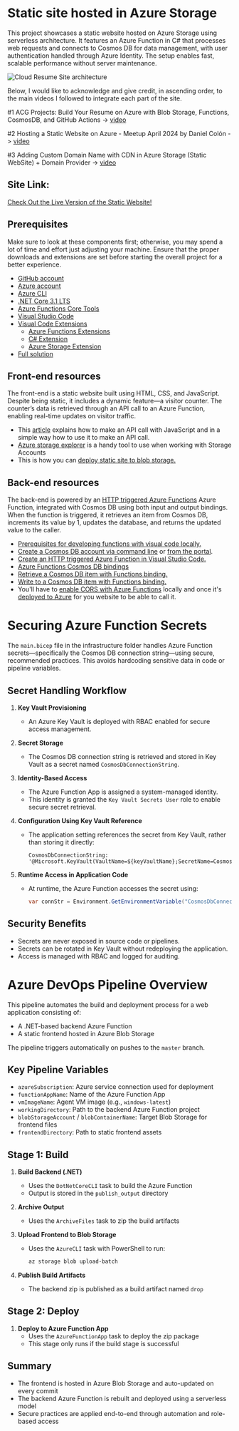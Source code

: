 # Static site hosted in Azure Storage

This project showcases a static website hosted on Azure Storage using serverless architecture. 
It features an Azure Function in C# that processes web requests and connects to Cosmos DB for data management, with user authentication handled through Azure Identity. 
The setup enables fast, scalable performance without server maintenance. 

![Cloud Resume Site architecture](https://github.com/user-attachments/assets/fc7b1e6e-0fd2-4cf5-84d2-35425d1094b5)

Below, I would like to acknowledge and give credit, in ascending order, to the main videos I followed to integrate each part of the site.

#1 ACG Projects: Build Your Resume on Azure with Blob Storage, Functions, CosmosDB, and GitHub Actions -> [video](https://youtu.be/ieYrBWmkfno) 

#2 Hosting a Static Website on Azure - Meetup April 2024 by Daniel Colón -> [video](https://www.youtube.com/watch?v=S921NkFFriM)

#3 Adding Custom Domain Name with CDN in Azure Storage (Static WebSite) + Domain Provider -> [video](https://www.youtube.com/watch?v=bVsmwv89vGE)

## Site Link:
[Check Out the Live Version of the Static Website!](https://www.routetothecloud.com/)

## Prerequisites
Make sure to look at these components first; otherwise, you may spend a lot of time and effort just adjusting your machine. 
Ensure that the proper downloads and extensions are set before starting the overall project for a better experience.

- [GitHub account](https://github.com/join)
- [Azure account](https://azure.microsoft.com/en-us/free)
- [Azure CLI](https://docs.microsoft.com/en-us/cli/azure/install-azure-cli)
- [.NET Core 3.1 LTS](https://dotnet.microsoft.com/download/dotnet/3.1)
- [Azure Functions Core Tools](https://docs.microsoft.com/en-us/azure/azure-functions/functions-run-local?tabs=macos%2Ccsharp%2Cbash#install-the-azure-functions-core-tools)
- [Visual Studio Code](https://code.visualstudio.com)
- [Visual Code Extensions](https://code.visualstudio.com/docs/introvideos/extend)
  - [Azure Functions Extensions](https://marketplace.visualstudio.com/items?itemName=ms-azuretools.vscode-azurefunctions)
  - [C# Extension](https://marketplace.visualstudio.com/items?itemName=ms-dotnettools.csharp)
  - [Azure Storage Extension](https://marketplace.visualstudio.com/items?itemName=ms-azuretools.vscode-azurestorage)
- [Full solution](https://github.com/ACloudGuru-Resources/acg-project-azure-resume)

## Front-end resources
The front-end is a static website built using HTML, CSS, and JavaScript. Despite being static, it includes a dynamic feature—a visitor counter. The counter’s data is retrieved through an API call to an Azure Function, enabling real-time updates on visitor traffic.

- This [article](https://www.digitalocean.com/community/tutorials/how-to-use-the-javascript-fetch-api-to-get-data) explains how to make an API call with JavaScript and in a simple way how to use it to make an API call.
- [Azure storage explorer](https://azure.microsoft.com/en-us/features/storage-explorer/) is a handy tool to use when working with Storage Accounts
- This is how you can [deploy static site to blob storage.](https://docs.microsoft.com/en-us/azure/storage/blobs/storage-blob-static-website-host)
  
## Back-end resources

The back-end is powered by an [HTTP triggered Azure Functions](https://docs.microsoft.com/en-us/azure/azure-functions/functions-bindings-http-webhook-trigger?tabs=csharp) Azure Function, integrated with Cosmos DB using both input and output bindings. When the function is triggered, it retrieves an item from Cosmos DB, increments its value by 1, updates the database, and returns the updated value to the caller.

- [Prerequisites for developing functions with visual code locally.](https://docs.microsoft.com/en-us/azure/azure-functions/create-first-function-vs-code-csharp)
- [Create a Cosmos DB account via command line](https://azure.microsoft.com/en-us/resources/templates/101-cosmosdb-free/) or [from the portal](https://docs.microsoft.com/en-us/azure/cosmos-db/create-cosmosdb-resources-portal).
- [Create an HTTP triggered Azure Function in Visual Studio Code.](https://docs.microsoft.com/en-us/azure/azure-functions/functions-develop-vs-code?tabs=csharp)
- [Azure Functions Cosmos DB bindings](https://docs.microsoft.com/en-us/azure/azure-functions/functions-bindings-cosmosdb-v2)
- [Retrieve a Cosmos DB item with Functions binding.](https://docs.microsoft.com/en-us/azure/azure-functions/functions-bindings-cosmosdb-v2-input?tabs=csharp)
- [Write to a Cosmos DB item with Functions binding.](https://docs.microsoft.com/en-us/azure/azure-functions/functions-bindings-cosmosdb-v2-output?tabs=csharp)
- You'll have to [enable CORS with Azure Functions](https://github.com/Azure/azure-functions-host/issues/1012) locally and once it's [deployed to Azure](https://docs.microsoft.com/en-us/azure/azure-functions/functions-how-to-use-azure-function-app-settings?tabs=portal#cors) for you website to be able to call it.

# Securing Azure Function Secrets

The `main.bicep` file in the infrastructure folder handles Azure Function secrets—specifically the Cosmos DB connection string—using secure, recommended practices. This avoids hardcoding sensitive data in code or pipeline variables.

## Secret Handling Workflow

1. **Key Vault Provisioning**  
   - An Azure Key Vault is deployed with RBAC enabled for secure access management.

2. **Secret Storage**  
   - The Cosmos DB connection string is retrieved and stored in Key Vault as a secret named `CosmosDbConnectionString`.

3. **Identity-Based Access**  
   - The Azure Function App is assigned a system-managed identity.
   - This identity is granted the `Key Vault Secrets User` role to enable secure secret retrieval.

4. **Configuration Using Key Vault Reference**  
   - The application setting references the secret from Key Vault, rather than storing it directly:
     ```bicep
     CosmosDbConnectionString: '@Microsoft.KeyVault(VaultName=${keyVaultName};SecretName=CosmosDbConnectionString)'
     ```

5. **Runtime Access in Application Code**  
   - At runtime, the Azure Function accesses the secret using:
     ```csharp
     var connStr = Environment.GetEnvironmentVariable("CosmosDbConnectionString");
     ```

## Security Benefits

- Secrets are never exposed in source code or pipelines.  
- Secrets can be rotated in Key Vault without redeploying the application.  
- Access is managed with RBAC and logged for auditing.

# Azure DevOps Pipeline Overview

This pipeline automates the build and deployment process for a web application consisting of:

- A .NET-based backend Azure Function  
- A static frontend hosted in Azure Blob Storage  

The pipeline triggers automatically on pushes to the `master` branch.

## Key Pipeline Variables

- `azureSubscription`: Azure service connection used for deployment  
- `functionAppName`: Name of the Azure Function App  
- `vmImageName`: Agent VM image (e.g., `windows-latest`)  
- `workingDirectory`: Path to the backend Azure Function project  
- `blobStorageAccount` / `blobContainerName`: Target Blob Storage for frontend files  
- `frontendDirectory`: Path to static frontend assets  

## Stage 1: Build

1. **Build Backend (.NET)**  
   - Uses the `DotNetCoreCLI` task to build the Azure Function  
   - Output is stored in the `publish_output` directory

2. **Archive Output**  
   - Uses the `ArchiveFiles` task to zip the build artifacts

3. **Upload Frontend to Blob Storage**  
   - Uses the `AzureCLI` task with PowerShell to run:
     ```bash
     az storage blob upload-batch
     ```

4. **Publish Build Artifacts**  
   - The backend zip is published as a build artifact named `drop`

## Stage 2: Deploy

1. **Deploy to Azure Function App**  
   - Uses the `AzureFunctionApp` task to deploy the zip package  
   - This stage only runs if the build stage is successful

## Summary

- The frontend is hosted in Azure Blob Storage and auto-updated on every commit  
- The backend Azure Function is rebuilt and deployed using a serverless model  
- Secure practices are applied end-to-end through automation and role-based access


